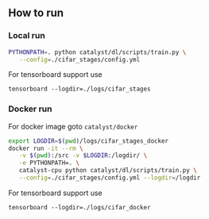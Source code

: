 ## How to run

### Local run

```bash
PYTHONPATH=. python catalyst/dl/scripts/train.py \
   --config=./cifar_stages/config.yml
```

For tensorboard support use 

`tensorboard --logdir=./logs/cifar_stages`


### Docker run

For docker image goto `catalyst/docker`

```bash
export LOGDIR=$(pwd)/logs/cifar_stages_docker
docker run -it --rm \
   -v $(pwd):/src -v $LOGDIR:/logdir/ \
   -e PYTHONPATH=. \
   catalyst-cpu python catalyst/dl/scripts/train.py \
   --config=./cifar_stages/config.yml --logdir=/logdir
```


For tensorboard support use 

`tensorboard --logdir=./logs/cifar_docker`
